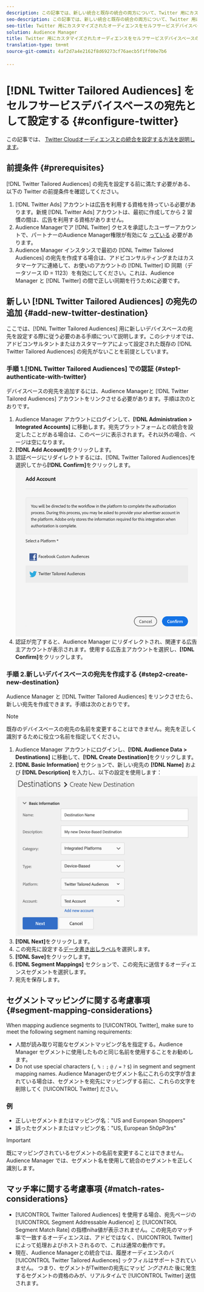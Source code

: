 ```yaml
---
description: この記事では、新しい統合と既存の統合の両方について、Twitter 用にカスタマイズされたオーディエンスを設定する方法について説明します。
seo-description: この記事では、新しい統合と既存の統合の両方について、Twitter 用にカスタマイズされたオーディエンスを設定する方法について説明します。
seo-title: Twitter 用にカスタマイズされたオーディエンスをセルフサービスデバイスベースの宛先として設定する
solution: Audience Manager
title: Twitter 用にカスタマイズされたオーディエンスをセルフサービスデバイスベースの宛先として設定する
translation-type: tm+mt
source-git-commit: 4af2d7a4e2162f8d69273cf76aecb5f1ff00e7b6

---
```



# [!DNL Twitter Tailored Audiences] をセルフサービスデバイスベースの宛先として設定する {#configure-twitter}

この記事では、 [Twitter Cloudオーディエンスとの統合を設定する方法を説明します](https://business.twitter.com/en/targeting/tailored-audiences.html)。

## 前提条件 {#prerequisites}

[!DNL Twitter Tailored Audiences] の宛先を設定する前に満たす必要がある、以下の Twitter の前提条件を確認してください。

1. [!DNL Twitter Ads] アカウントは広告を利用する資格を持っている必要があります。新規 [!DNL Twitter Ads] アカウントは、最初に作成してから 2 習慣の間は、広告を利用する資格がありません。
2. Audience Managerでア [!DNL Twitter] クセスを承認したユーザーアカウントで、パートナーのAudience Manager権限が有効にな [っている](https://business.twitter.com/en/help/troubleshooting/multi-user-login-faq.html#accesslevels) 必要があります。
3. Audience Manager インスタンスで最初の [!DNL Twitter Tailored Audiences] の宛先を作成する場合は、アドビコンサルティングまたはカスタマーケアに連絡して、お使いのアカウントの [!DNL Twitter] ID 同期（データソース ID = 1123）を有効にしてください。これは、Audience Manager と [!DNL Twitter] の間で正しい同期を行うために必要です。

## 新しい [!DNL Twitter Tailored Audiences] の宛先の追加 {#add-new-twitter-destination}

ここでは、[!DNL Twitter Tailored Audiences] 用に新しいデバイスベースの宛先を設定する際に従う必要のある手順について説明します。このシナリオでは、アドビコンサルタントまたはカスタマーケアによって設定された既存の [!DNL Twitter Tailored Audiences] の宛先がないことを前提としています。

### 手順 1.[!DNL Twitter Tailored Audiences] での認証 {#step1-authenticate-with-twitter}

デバイスベースの宛先を追加するには、Audience Managerと [!DNL Twitter Tailored Audiences] アカウントをリンクさせる必要があります。手順は次のとおりです。

1. Audience Manager アカウントにログインして、**[!DNL Administration > Integrated Accounts]** に移動します。宛先プラットフォームとの統合を設定したことがある場合は、このページに表示されます。それ以外の場合、ページは空になります。
1. **[!DNL Add Account]**&#x200B;をクリックします。
1. 認証ページにリダイレクトするには、[!DNL Twitter Tailored Audiences]を選択してから&#x200B;**[!DNL Confirm]**&#x200B;をクリックします。![integrated-platforms](assets/dbd-integrated-platforms.png)
1. 認証が完了すると、Audience Manager にリダイレクトされ、関連する広告主アカウントが表示されます。使用する広告主アカウントを選択し、**[!DNL Confirm]**&#x200B;をクリックします。

### 手順 2.新しいデバイスベースの宛先を作成する {#step2-create-new-destination}

Audience Manager と [!DNL Twitter Tailored Audiences] をリンクさせたら、新しい宛先を作成できます。手順は次のとおりです。

>[!NOTE]
>
>既存のデバイスベースの宛先の名前を変更することはできません。宛先を正しく識別するために役立つ名前を指定してください。

1. Audience Manager アカウントにログインし、**[!DNL Audience Data > Destinations]** に移動して、**[!DNL Create Destination]**&#x200B;をクリックします。
1. **[!DNL Basic Information]** セクションで、新しい宛先の **[!DNL Name]** および **[!DNL Description]** を入力し、以下の設定を使用します：![setup](assets/dbd-new-basic.png)
1. **[!DNL Next]**&#x200B;をクリックします。
1. この宛先に設定する[データ書き出しラベル](/help/using/features/data-export-controls.md#controls-labels)を選択します。
1. **[!DNL Save]**&#x200B;をクリックします。
1. **[!DNL Segment Mappings]** セクションで、この宛先に送信するオーディエンスセグメントを選択します。
1. 宛先を保存します。

<!--
## Update Existing Twitter Integrations To Self-Service Administration {#update-existing-twitter-integrations}

To improve the user experience and streamline the configuration process, we are upgrading the [!DNL Twitter Tailored Audiences] integration to a self-service model, where you can perform the configuration yourself, from the Audience Manager UI. This section describes the steps you need to take to update your existing Twitter integration.

>[!IMPORTANT]
>
>The steps described below only apply if you have an existing integration with [!DNL Twitter Tailored Audiences], configured by an Audience Manager consultant or Customer Care.
> See item number 3 in [Prerequisites](#prerequisites) before migrating your [!DNL Twitter Tailored Audiences] to the self-service model.

Follow the steps below to migrate your existing [!DNL Twitter Tailored Audiences] destination to the self-service model.

1. Log in to your Audience Manager account and go to **[!DNL Administration > Integrated Accounts]**.
2. Click **[!DNL Add Account]**.
3. Select [!DNL Twitter Tailored Audiences] and click **[!DNL Confirm]** to be redirected to the authentication page. ![integrated-platforms](assets/dbd-integrated-platforms.png)
4. Once you've authenticated with your [!DNL Twitter] account, you are redirected to Audience Manager where you should see your associated advertiser accounts. Select the advertiser account that you want to use and click **[!DNL Confirm]**.
5. Go to **[!UICONTROL Audience Data]** > **[!UICONTROL Destinations]** and click the Twitter destination that you need to configure.
6. Click **[!UICONTROL Edit]**. In the **[!UICONTROL Basic Information]** section, click the **[!UICONTROL Integrated Account]** drop-down menu and select the [!DNL Twitter] account that you have authenticated with at Step 4.
7. **[!UICONTROL Save]** the destination.

## Validating the Migration to Self-Service Administration {#migration-validation}

The complete migration of existing [!DNL Twitter] integrations to self-service administration can take up to 7 days. Once the migration is complete, Audience Manager shows you a notification in the UI.

You will also see a new set of audiences in your [!DNL Twitter] account, with their names prefixed by [[!DNL Adobe DMP Audience]]. Please allow up to 7 days for the audience population to be completely backfilled. Once the migration is complete, you should use these new audiences instead of the old ones. -->

## セグメントマッピングに関する考慮事項 {#segment-mapping-considerations}

When mapping audience segments to [!UICONTROL Twitter], make sure to meet the following segment naming requirements:

* 人間が読み取り可能なセグメントマッピング名を指定する。Audience Manager セグメントに使用したものと同じ名前を使用することをお勧めします。
* Do not use special characters (`,` `%` `:` `;` `@` `/` `=` `?` `$`) in segment and segment mapping names. Audience Managerのセグメント名にこれらの文字が含まれている場合は、セグメントを宛先にマッピングする前に、これらの文字を削除してく [!UICONTROL Twitter] ださい。

### 例

* 正しいセグメントまたはマッピング名："US and European Shoppers"
* 誤ったセグメントまたはマッピング名："US, European 5h0pP3rs"

>[!IMPORTANT]
>
>既にマッピングされているセグメントの名前を変更することはできません。Audience Manager では、セグメント名を使用して統合のセグメントを正しく識別します。

## マッチ率に関する考慮事項 {#match-rates-considerations}

* [!UICONTROL Twitter Tailored Audiences] を使用する場合、宛先ページの [!UICONTROL Segment Addressable Audience] と [!UICONTROL Segment Match Rate] の指標niha値が表示されません。この宛先のマッチ率で一致するオーディエンスは、アドビではなく、[!UICONTROL Twitter] によって処理およびホストされるので、これは通常の動作です。
* 現在、Audience Managerとの統合では、履歴オーディエンスのバ [!UICONTROL Twitter Tailored Audiences] ックフィルはサポートされていません。 つまり、セグメントがTwitterの宛先にマッピ *ングされた* 後に発生するセグメントの資格のみが、リアルタイムで [!UICONTROL Twitter] 送信されます。
